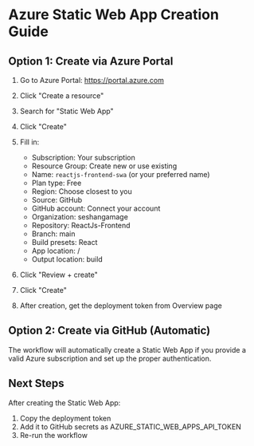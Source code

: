 # Azure Static Web App Creation Guide

## Option 1: Create via Azure Portal

1. Go to Azure Portal: https://portal.azure.com
2. Click "Create a resource"
3. Search for "Static Web App"
4. Click "Create"
5. Fill in:
   - Subscription: Your subscription
   - Resource Group: Create new or use existing
   - Name: `reactjs-frontend-swa` (or your preferred name)
   - Plan type: Free
   - Region: Choose closest to you
   - Source: GitHub
   - GitHub account: Connect your account
   - Organization: seshangamage
   - Repository: ReactJs-Frontend
   - Branch: main
   - Build presets: React
   - App location: /
   - Output location: build

6. Click "Review + create"
7. Click "Create"
8. After creation, get the deployment token from Overview page

## Option 2: Create via GitHub (Automatic)

The workflow will automatically create a Static Web App if you provide a valid Azure subscription and set up the proper authentication.

## Next Steps

After creating the Static Web App:
1. Copy the deployment token
2. Add it to GitHub secrets as AZURE_STATIC_WEB_APPS_API_TOKEN
3. Re-run the workflow